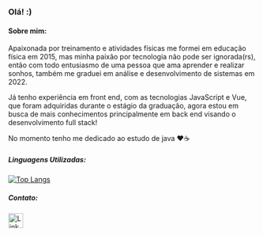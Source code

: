 ### Olá! :) 
    
#### Sobre mim:

Apaixonada por treinamento e atividades físicas me formei em educação física em 2015, mas minha paixão por tecnologia não pode ser ignorada(rs), então com todo entusiasmo de uma pessoa que ama aprender e realizar sonhos, também me graduei em análise e desenvolvimento de sistemas em 2022.


Já tenho experiência em front end, com as tecnologias JavaScript e Vue, que foram adquiridas durante o estágio da graduação, agora estou em busca de mais conhecimentos principalmente em back end visando o desenvolvimento full stack! 


No momento tenho me dedicado ao estudo de java :hearts::coffee: 

##### Linguagens Utilizadas:

[![Top Langs](https://github-readme-stats.vercel.app/api/top-langs/?username=lucimararocha872&layout=compact)](https://github.com/anuraghazra/github-readme-stats)

##### Contato:

[<img src='https://img.shields.io/badge/LinkedIn-0077B5?style=for-the-badge&logo=linkedin&logoColor=white' alt='Linkedin' height='30'>](https://www.linkedin.com/in/lucimararocha872/)

<!--
**Lucimararocha872/Lucimararocha872** is a ✨ _special_ ✨ repository because its `README.md` (this file) appears on your GitHub profile.

Here are some ideas to get you started:

- 🔭 I’m currently working on ...
- 🌱 I’m currently learning ...
- 👯 I’m looking to collaborate on ...
- 🤔 I’m looking for help with ...
- 💬 Ask me about ...
- 📫 How to reach me: ...      
- 😄 Pronouns: ...
- ⚡ Fun fact: ...
-->
